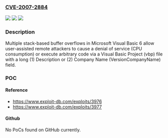 ### [CVE-2007-2884](https://cve.mitre.org/cgi-bin/cvename.cgi?name=CVE-2007-2884)
![](https://img.shields.io/static/v1?label=Product&message=n%2Fa&color=blue)
![](https://img.shields.io/static/v1?label=Version&message=n%2Fa&color=blue)
![](https://img.shields.io/static/v1?label=Vulnerability&message=n%2Fa&color=brighgreen)

### Description

Multiple stack-based buffer overflows in Microsoft Visual Basic 6 allow user-assisted remote attackers to cause a denial of service (CPU consumption) or execute arbitrary code via a Visual Basic Project (vbp) file with a long (1) Description or (2) Company Name (VersionCompanyName) field.

### POC

#### Reference
- https://www.exploit-db.com/exploits/3976
- https://www.exploit-db.com/exploits/3977

#### Github
No PoCs found on GitHub currently.

